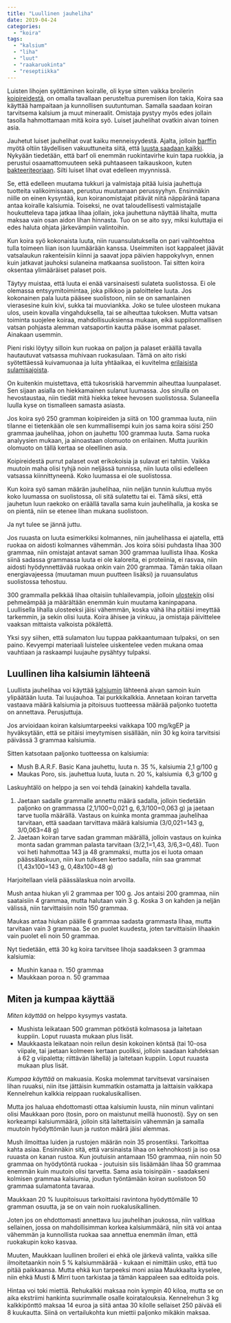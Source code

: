 ```yaml
---
title: "Luullinen jauheliha"
date: 2019-04-24
categories: 
  - "koira"
tags: 
  - "kalsium"
  - "liha"
  - "luut"
  - "raakaruokinta"
  - "reseptiikka"
---
```


Luisten lihojen syöttäminen koiralle, oli kyse sitten vaikka broilerin [koipireidestä](https://www.katiska.eu/ruokinta/raakaruokinta/koipireisi-ja-kalsium-koiralle/), on omalla tavallaan perusteltua puremisen ilon takia, Koira saa käyttää hampaitaan ja kunnollisen suutuntuman. Samalla saadaan koiran tarvitsema kalsium ja muut mineraalit. Omistaja pystyy myös edes jollain tasolla hahmottamaan mitä koira syö. Luiset jauhelihat ovatkin aivan toinen asia.

<!--more-->

Jauhetut luiset jauhelihat ovat kaiku menneisyydestä. Ajalta, jolloin [barffin](https://www.katiska.eu/tieto/barf-ja-vastaavat/barf-uskoa-vai-ruokintaa/) myötä oltiin täydellisen vakuuttuneita siitä, että [luusta saadaan kaikki](https://www.katiska.eu/tieto/barf-ja-vastaavat/barf-tutkitusti/). Nykyään tiedetään, että barf oli enemmän ruokintavirhe kuin tapa ruokkia, ja perustui osaamattomuuteen sekä puhtaaseen taikauskoon, kuten [bakteeriteoriaan](https://www.katiska.eu/tieto/barf-ja-vastaavat/barf-bakteerioppi/). Silti luiset lihat ovat edelleen myynnissä.

Se, että edelleen muutama tukkuri ja valmistaja pitää luisia jauhettuja tuotteita valikoimissaan, perustuu muutamaan perussyyhyn. Ensinnäkin niille on einen kysyntää, kun koiranomistajat pitävät niitä näppäränä tapana antaa koiralle kalsiumia. Toiseksi, ne ovat taloudellisesti valmistajalle houkutteleva tapa jatkaa lihaa jollain, joka jauhettuna näyttää lihalta, mutta maksaa vain osan aidon lihan hinnasta. Tuo on se aito syy, miksi kuluttajia ei edes haluta ohjata järkevämpiin valintoihin.

Kun koira syö kokonaista luuta, niin ruuansulatuksella on pari vaihtoehtoa tulla toimeen liian ison luumäärään kanssa. Useimmiten isot kappaleet jäävät vatsalaukun rakenteisiin kiinni ja saavat jopa päivien happokylvyn, ennen kuin jatkavat jauhoksi sulaneina matkaansa suolistoon. Tai sitten koira oksentaa ylimääräiset palaset pois.

Täytyy muistaa, että luuta ei enää varsinaisesti sulateta suolistossa. Ei ole olemassa entsyymitoimintaa, joka pilkkoo ja paloittelee luuta. Jos kokonainen pala luuta pääsee suolistoon, niin se on samanlainen vierasesine kuin kivi, sukka tai muoviankka. Joko se tulee ulosteen mukana ulos, usein kovalla vingahduksella, tai se aiheuttaa tukoksen. Mutta vatsan toiminta suojelee koiraa, mahdollisuuksiensa mukaan, eikä suppilonmallisen vatsan pohjasta alemman vatsaportin kautta pääse isommat palaset. Ainakaan usemmin.

Pieni riski löytyy silloin kun ruokaa on paljon ja palaset eräällä tavalla hautautuvat vatsassa muhivaan ruokasulaan. Tämä on aito riski syötettäessä kuivamuonaa ja luita yhtäaikaa, ei kuvitelma [erilaisista sulamisajoista](https://www.katiska.eu/tieto/podcastit-vlog/66-sulamisajan-turhuus/).

On kuitenkin muistettava, että tukosriskiä harvemmin aiheuttaa luunpalaset. Sen sijaan asialla on hiekkamainen sulanut luumassa. Jos sinulla on hevostaustaa, niin tiedät mitä hiekka tekee hevosen suolistossa. Sulaneella luulla kyse on tismalleen samasta asiasta.

Jos koira syö 250 gramman koipireiden ja siitä on 100 grammaa luuta, niin tilanne ei tietenkään ole sen kummallisempi kuin jos sama koira söisi 250 grammaa jauhelihaa, johon on jauhettu 100 grammaa luuta. Sama ruoka analyysien mukaan, ja ainoastaan olomuoto on erilainen. Mutta juurikin olomuoto on tällä kertaa se oleellinen asia.

Koipireidestä purrut palaset ovat erikokoisia ja sulavat eri tahtiin. Vaikka muutoin maha olisi tyhjä noin neljässä tunnissa, niin luuta olisi edelleen vatsassa kiinnittyneenä. Koko luumassa ei ole suolistossa.

Kun koira syö saman määrän jauhelihaa, niin neljän tunnin kuluttua myös koko luumassa on suolistossa, oli sitä sulatettu tai ei. Tämä siksi, että jauhetun luun raekoko on eräällä tavalla sama kuin jauhelihalla, ja koska se on pientä, niin se etenee lihan mukana suolistoon.

Ja nyt tulee se jännä juttu.

Jos ruuasta on luuta esimerkiksi kolmannes, niin jauhelihassa ei ajatella, että ruokaa on aidosti kolmannes vähemmän. Jos koira söisi puhdasta lihaa 300 grammaa, niin omistajat antavat saman 300 grammaa luullista lihaa. Koska siinä sadassa grammassa luuta ei ole kaloreita, ei proteiinia, ei rasvaa, niin aidosti hyödynnettävää ruokaa onkin vain 200 grammaa. Tämän takia ollaan energiavajeessa (muutaman muun puutteen lisäksi) ja ruuansulatus suolistossa tehostuu.

300 grammalla pelkkää lihaa oltaisiin tuhlailevampia, jolloin [ulostekin](https://www.katiska.eu/koira/anatomiaakin/uloste/) olisi pehmeämpää ja määrältään enemmän kuin muutama kaninpapana. Luullisella lihalla ulosteeksi jäisi vähemmän, koska vähä liha pitäisi imeyttää tarkemmin, ja sekin olisi luuta. Koira ähisee ja vinkuu, ja omistaja päivittelee vaaksan mittaista valkoista pökälettä.

Yksi syy siihen, että sulamaton luu tuppaa pakkaantumaan tulpaksi, on sen paino. Kevyempi materiaali luistelee uiskentelee veden mukana omaa vauhtiaan ja raskaampi luujauhe pysähtyy tulpaksi.

## Luullinen liha kalsiumin lähteenä

Luullista jauhelihaa voi käyttää [kalsiumin](https://www.katiska.eu/tieto/kalsium/kalsium/) lähteenä aivan samoin kuin ylipäätään luuta. Tai luujauhoa. Tai purkkikalkkia. Annetaan koiran tarvetta vastaava määrä kalsiumia ja pitoisuus tuotteessa määrää paljonko tuotetta on annettava. Perusjuttuja.

Jos arvioidaan koiran kalsiumtarpeeksi vaikkapa 100 mg/kgEP ja hyväksytään, että se pitäisi imeytymisen sisällään, niin 30 kg koira tarvitsisi päivässä 3 grammaa kalsiumia.

Sitten katsotaan paljonko tuotteessa on kalsiumia:

- Mush B.A.R.F. Basic Kana jauhettu, luuta n. 35 %, kalsiumia 2,1 g/100 g
- Maukas Poro, sis. jauhettua luuta, luuta n. 20 %, kalsiumia  6,3 g/100 g

Laskuyhtälö on helppo ja sen voi tehdä (ainakin) kahdella tavalla.

1. Jaetaan sadalle grammalle annettu määrä sadalla, jolloin tiedetään paljonko on grammassa (2,1/100=0,021 g, 6,3/100=0,063 g) ja jaetaan tarve tuolla määrällä. Vastaus on kuinka monta grammaa jauhelihaa tarvitaan, että saadaan tarvittava määrä kalsiumia (3/0,021=143 g, 3/0,063=48 g)
2. Jaetaan koiran tarve sadan gramman määrällä, jolloin vastaus on kuinka monta sadan gramman palasta tarvitaan (3/2,1=1,43, 3/6,3=0,48). Tuon voi heti hahmottaa 143 ja 48 grammaksi, mutta jos ei luota omaan päässälaskuun, niin kun tulksen kertoo sadalla, niin saa grammat (1,43x100=143 g, 0,48x100=48 g)

Harjoitellaan vielä päässälaskua noin arvoilla.

Mush antaa hiukan yli 2 grammaa per 100 g. Jos antaisi 200 grammaa, niin saataisiin 4 grammaa, mutta halutaan vain 3 g. Koska 3 on kahden ja neljän välissä, niin tarvittaisiin noin 150 grammaa.

Maukas antaa hiukan päälle 6 grammaa sadasta grammasta lihaa, mutta tarvitaan vain 3 grammaa. Se on puolet kuudesta, joten tarvittaisiin lihaakin vain puolet eli noin 50 grammaa.

Nyt tiedetään, että 30 kg koira tarvitsee lihoja saadakseen 3 grammaa kalsiumia:

- Mushin kanaa n. 150 grammaa
- Maukkaan poroa n. 50 grammaa

## Miten ja kumpaa käyttää

_Miten käyttää_ on helppo kysymys vastata.

- Mushista leikataan 500 gramman pötköstä kolmasosa ja laitetaan kuppiin. Loput ruuasta mukaan plus lisät.
- Maukkaasta leikataan noin reilun desin kokoinen köntsä (tai 10-osa viipale, tai jaetaan kolmeen kertaan puoliksi, jolloin saadaan kahdeksan á 62 g viipaletta; riittävän lähellä) ja laitetaan kuppiin. Loput ruuasta mukaan plus lisät.

_Kumpaa käyttää_ on makuasia. Koska molemmat tarvitsevat varsinaisen lihan ruuaksi, niin itse jättäisin kummatkin ostamatta ja laittaisin vaikkapa Kennelrehun kalkkia reippaan ruokalusikallisen.

Mutta jos haluaa ehdottomasti ottaa kalsiumin luusta, niin minun valintani olisi Maukkaan poro (tosin, poro on maistunut meillä huonosti). Syy on sen korkeampi kalsiummäärä, jolloin sitä laitettaisiin vähemmän ja samalla muutoin hyödyttömän luun ja ruston määrä jäisi alemmas.

Mush ilmoittaa luiden ja rustojen määrän noin 35 prosentiksi. Tarkoittaa kahta asiaa. Ensinnäkin sitä, että varsinaista lihaa on kehnohkosti ja iso osa ruuasta on kanan rustoa. Kun joutuisin antamaan 150 grammaa, niin noin 50 grammaa on hyödytöntä ruokaa - joutuisin siis lisäämään lihaa 50 grammaa enemmän kuin muutoin olisi tarvetta. Sama asia toisinpäin - saadakseni kolmisen grammaa kalsiumia, joudun työntämään koiran suolistoon 50 grammaa sulamatonta tavaraa.

Maukkaan 20 % luupitoisuus tarkoittaisi ravintona hyödyttömälle 10 gramman osuutta, ja se on vain noin ruokalusikallinen.

Joten jos on ehdottomasti annettava luu jauhelihan joukossa, niin valitkaa sellainen, jossa on mahdollisimman korkea kalsiummäärä, niin sitä voi antaa vähemmän ja kunnollista ruokaa saa annettua enemmän ilman, että ruokakupin koko kasvaa.

Muuten, Maukkaan luullinen broileri ei ehkä ole järkevä valinta, vaikka sille ilmoitetaankin noin 5 % kalsiummäärää - kukaan ei nimittäin usko, että tuo pitää paikkaansa. Mutta ehkä kun tarpeeksi moni asiaa Maukkaalta kyselee, niin ehkä Musti & Mirri tuon tarkistaa ja tämän kappaleen saa editoida pois.

Hintaa voi toki miettiä. Rehukalkki maksaa noin kympin 40 kiloa, mutta se on aika ekstriimi hankinta suurimmalle osalle koiratalouksia. Kennelrehun 3 kg kalkkipönttö maksaa 14 euroa ja siitä antaa 30 kilolle sellaiset 250 päivää eli 8 kuukautta. Siinä on vertailukohta kun miettii paljonko mikäkin maksaa.
